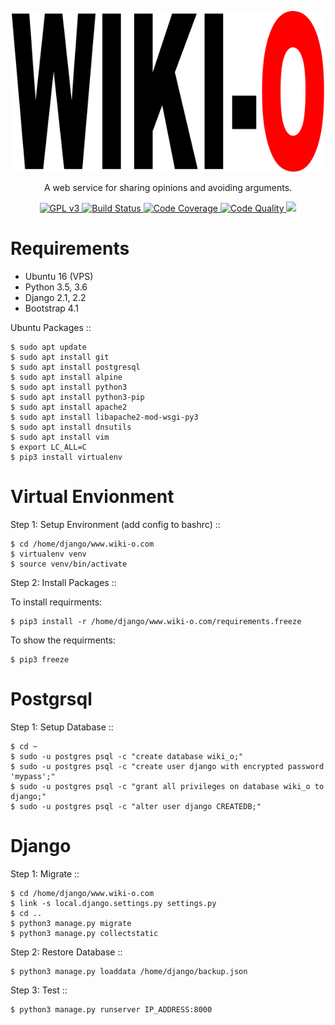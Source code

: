 <!-- __      __    __               ___
    /  \    /  \__|  | _ __        /   \
    \   \/\/   /  |  |/ /  |  __  |  |  |
     \        /|  |    <|  | |__| |  |  |
      \__/\__/ |__|__|__\__|       \___/

Copyright (C) 2018 Wiki-O, Frank Imeson

This source code is licensed under the GPL license found in the
LICENSE.md file in the root directory of this source tree.
-->

<p align="center">
    <img
    src="docs/images/logo.svg"
    width="500px;">
</p>
<p align="center">
    A web service for sharing opinions and avoiding arguments.
</p>
<p align="center">
    <a href="LICENSE.md">
        <img alt="GPL v3" src="https://img.shields.io/badge/License-GPLv3-blue.svg" style="max-width:100%;"/>
    </a>
    <a href="https://travis-ci.com/github/www-wiki-o-com/www-wiki-o-com">
        <img alt="Build Status" src="https://travis-ci.org/www-wiki-o-com/www-wiki-o-com.png?branch=master" style="max-width:100%;"/>
    </a>
    <a href="https://codecov.io/gh/www-wiki-o-com/www-wiki-o-com">
        <img alt="Code Coverage" src="https://codecov.io/gh/www-wiki-o-com/www-wiki-o-com/branch/master/graph/badge.svg" style="max-width:100%;"/>
    </a>
    <!-- <a href="https://codeclimate.com/github/www-wiki-o-com/www-wiki-o-com/maintainability">
        <img src="https://api.codeclimate.com/v1/badges/0262c54df6ffeaf33973/maintainability" />
    </a> -->
    <a href="https://scrutinizer-ci.com/g/www-wiki-o-com/www-wiki-o-com/?branch=master">
        <img alt="Code Quality" src="https://scrutinizer-ci.com/g/www-wiki-o-com/www-wiki-o-com/badges/quality-score.png?b=master" />
    </a>
    <img src="https://img.shields.io/website?url=http%3A%2F%2Fwiki-o.com" />
</p>

# Requirements

- Ubuntu 16 (VPS)
- Python 3.5, 3.6
- Django 2.1, 2.2
- Bootstrap 4.1

Ubuntu Packages
::

    $ sudo apt update
    $ sudo apt install git
    $ sudo apt install postgresql
    $ sudo apt install alpine
    $ sudo apt install python3
    $ sudo apt install python3-pip
    $ sudo apt install apache2
    $ sudo apt install libapache2-mod-wsgi-py3
    $ sudo apt install dnsutils
    $ sudo apt install vim
    $ export LC_ALL=C
    $ pip3 install virtualenv

# Virtual Envionment

Step 1: Setup Environment (add config to bashrc)
::

    $ cd /home/django/www.wiki-o.com
    $ virtualenv venv
    $ source venv/bin/activate

Step 2: Install Packages
::

To install requirments:

    $ pip3 install -r /home/django/www.wiki-o.com/requirements.freeze

To show the requirments:

    $ pip3 freeze

# Postgrsql

Step 1: Setup Database
::

    $ cd ~
    $ sudo -u postgres psql -c "create database wiki_o;"
    $ sudo -u postgres psql -c "create user django with encrypted password 'mypass';"
    $ sudo -u postgres psql -c "grant all privileges on database wiki_o to django;"
    $ sudo -u postgres psql -c "alter user django CREATEDB;"

# Django

Step 1: Migrate
::

    $ cd /home/django/www.wiki-o.com
    $ link -s local.django.settings.py settings.py
    $ cd ..
    $ python3 manage.py migrate
    $ python3 manage.py collectstatic

Step 2: Restore Database
::

    $ python3 manage.py loaddata /home/django/backup.json

Step 3: Test
::

    $ python3 manage.py runserver IP_ADDRESS:8000
